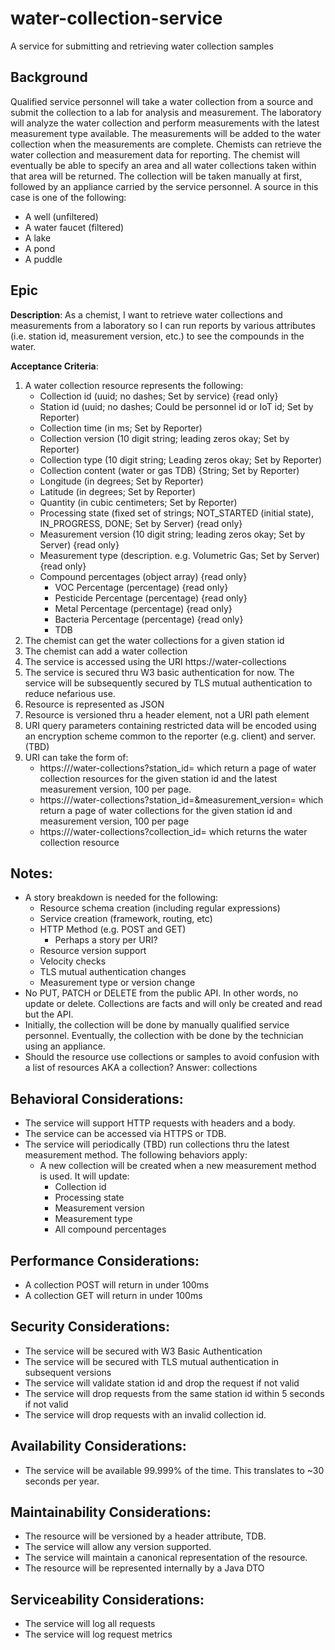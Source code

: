 # water-collection-service
A service for submitting and retrieving water collection samples

## Background
Qualified service personnel will take a water collection from a source and submit the collection to a lab for analysis and measurement. The laboratory will analyze the water collection and perform measurements with the latest measurement type available. The measurements will be added to the water collection when the measurements are complete. Chemists can retrieve the water collection and measurement data for reporting. The chemist will eventually be able to specify an area and all water collections taken within that area will be returned.
The collection will be taken manually at first, followed by an appliance carried by the service personnel. A source in this case is one of the following:
* A well (unfiltered)
* A water faucet (filtered)
* A lake
* A pond
* A puddle

## Epic
**Description**: As a chemist, I want to retrieve water collections and measurements from a laboratory so I can run reports by various attributes (i.e. station id, measurement version, etc.) to see the compounds in the water.

**Acceptance Criteria**:
1. A water collection resource represents the following:
    * Collection id (uuid; no dashes; Set by service) {read only}
    * Station id (uuid; no dashes; Could be personnel id or IoT id; Set by Reporter)
    * Collection time (in ms; Set by Reporter)
    * Collection version (10 digit string; leading zeros okay; Set by Reporter)
    * Collection type (10 digit string; Leading zeros okay; Set by Reporter)
    * Collection content (water or gas TDB) {String; Set by Reporter)
    * Longitude (in degrees; Set by Reporter)
    * Latitude (in degrees; Set by Reporter)
    * Quantity (in cubic centimeters; Set by Reporter)
    * Processing state (fixed set of strings; NOT_STARTED (initial state), IN_PROGRESS, DONE; Set by Server) {read only}
    * Measurement version (10 digit string; leading zeros okay; Set by Server) {read only}
    * Measurement type (description. e.g. Volumetric Gas; Set by Server) {read only}
    * Compound percentages (object array) {read only}
        * VOC Percentage (percentage) {read only}
        * Pesticide Percentage (percentage) {read only}
        * Metal Percentage (percentage) {read only}
        * Bacteria Percentage (percentage) {read only}
        * TDB
2. The chemist can get the water collections for a given station id
3. The chemist can add a water collection
4. The service is accessed using the URI https:/<server name>/water-collections
5. The service is secured thru W3 basic authentication for now. The service will be subsequently secured by TLS mutual authentication to reduce nefarious use.
6. Resource is represented as JSON
7. Resource is versioned thru a header element, not a URI path element
8. URI query parameters containing restricted data will be encoded using an encryption scheme common to the reporter (e.g. client) and server. (TBD)
9. URI can take the form of:
    * https://<server-name>/water-collections?station_id=<station id> which return a page of water collection resources for the given station id and the latest measurement version, 100 per page.
    * https://<server-name>/water-collections?station_id=<station id>&measurement_version=<measurement version> which return a page of water collections for the given station id and measurement version, 100 per page
    * https://<server-name>/water-collections?collection_id=<collection id> which returns the water collection resource

## Notes:
* A story breakdown is needed for the following:
    * Resource schema creation (including regular expressions)
    * Service creation (framework, routing, etc)
    * HTTP Method (e.g. POST and GET)
        * Perhaps a story per URI?
    * Resource version support
    * Velocity checks
    * TLS mutual authentication changes
    * Measurement type or version change
* No PUT, PATCH or DELETE from the public API. In other words, no update or delete. Collections are facts and will only be created and read but the API.
* Initially, the collection will be done by manually qualified service personnel. Eventually, the collection with be done by the technician using an appliance.
* Should the resource use collections or samples to avoid confusion with a list of resources AKA a collection? Answer: collections

## Behavioral Considerations:
* The service will support HTTP requests with headers and a body.
* The service can be accessed via HTTPS or TDB.
* The service will periodically (TBD) run collections thru the latest measurement method. The following behaviors apply:
    * A new collection will be created when a new measurement method is used. It will update:
        * Collection id
        * Processing state
        * Measurement version
        * Measurement type
        * All compound percentages

## Performance Considerations:
* A collection POST will return in under 100ms
* A collection GET will return in under 100ms

## Security Considerations:
* The service will be secured with W3 Basic Authentication
* The service will be secured with TLS mutual authentication in subsequent versions
* The service will validate station id and drop the request if not valid
* The service will drop requests from the same station id within 5 seconds if not valid
* The service will drop requests with an invalid collection id.

## Availability Considerations:
* The service will be available 99.999% of the time. This translates to ~30 seconds per year.

## Maintainability Considerations:
* The resource will be versioned by a header attribute, TDB.
* The service will allow any version supported.
* The service will maintain a canonical representation of the resource.
* The resource will be represented internally by a Java DTO

## Serviceability Considerations:
* The service will log all requests
* The service will log request metrics



